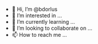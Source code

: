 - 👋 Hi, I’m @bdorlus
- 👀 I’m interested in ...
- 🌱 I’m currently learning ...
- 💞️ I’m looking to collaborate on ...
- 📫 How to reach me ...

<!---
bdorlus/bdorlus is a ✨ special ✨ repository because its `README.md` (this file) appears on your GitHub profile.
You can click the Preview link to take a look at your changes.
--->
